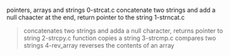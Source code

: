 pointers, arrays and strings
0-strcat.c
concatenate two strings and add a null chaacter at the end, return pointer to the string
1-strncat.c
> concatenates two strings and adda a null character, returns pointer to string
2-strcpy.c
function copies a string
3-strcmp.c
compares two strings
4-rev_array
reverses the contents of an array
